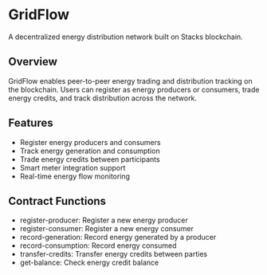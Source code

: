 # GridFlow
A decentralized energy distribution network built on Stacks blockchain.

## Overview
GridFlow enables peer-to-peer energy trading and distribution tracking on the blockchain. 
Users can register as energy producers or consumers, trade energy credits, and track 
distribution across the network.

## Features
- Register energy producers and consumers
- Track energy generation and consumption
- Trade energy credits between participants 
- Smart meter integration support
- Real-time energy flow monitoring

## Contract Functions
- register-producer: Register a new energy producer
- register-consumer: Register a new energy consumer 
- record-generation: Record energy generated by a producer
- record-consumption: Record energy consumed
- transfer-credits: Transfer energy credits between parties
- get-balance: Check energy credit balance
